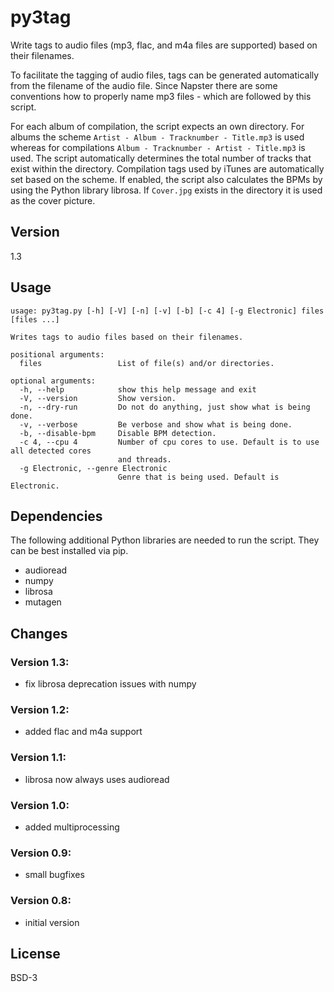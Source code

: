 # py3tag
Write tags to audio files (mp3, flac, and m4a files are supported) based on their filenames.

To facilitate the tagging of audio files, tags can be generated automatically from the filename of the audio file. Since Napster there are some conventions how to properly name mp3 files - which are followed by this script.

For each album of compilation, the script expects an own directory. For albums the scheme `Artist - Album - Tracknumber - Title.mp3` is used whereas for compilations `Album - Tracknumber - Artist - Title.mp3` is used. The script automatically determines the total number of tracks that exist within the directory. Compilation tags used by iTunes are automatically set based on the scheme. If enabled, the script also calculates the BPMs by using the Python library librosa. If `Cover.jpg` exists in the directory it is used as the cover picture.

## Version
1.3

## Usage

```
usage: py3tag.py [-h] [-V] [-n] [-v] [-b] [-c 4] [-g Electronic] files [files ...]

Writes tags to audio files based on their filenames.

positional arguments:
  files                 List of file(s) and/or directories.

optional arguments:
  -h, --help            show this help message and exit
  -V, --version         Show version.
  -n, --dry-run         Do not do anything, just show what is being done.
  -v, --verbose         Be verbose and show what is being done.
  -b, --disable-bpm     Disable BPM detection.
  -c 4, --cpu 4         Number of cpu cores to use. Default is to use all detected cores
                        and threads.
  -g Electronic, --genre Electronic
                        Genre that is being used. Default is Electronic.
```

## Dependencies
The following additional Python libraries are needed to run the script. They can be best installed via pip.

* audioread
* numpy
* librosa
* mutagen

## Changes

### Version 1.3:
- fix librosa deprecation issues with numpy

### Version 1.2:
- added flac and m4a support

### Version 1.1:
- librosa now always uses audioread

### Version 1.0:
- added multiprocessing

### Version 0.9:
- small bugfixes

### Version 0.8:
- initial version

## License
BSD-3
